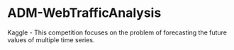 # ADM-WebTrafficAnalysis
Kaggle - This competition focuses on the problem of forecasting the future values of multiple time series.
